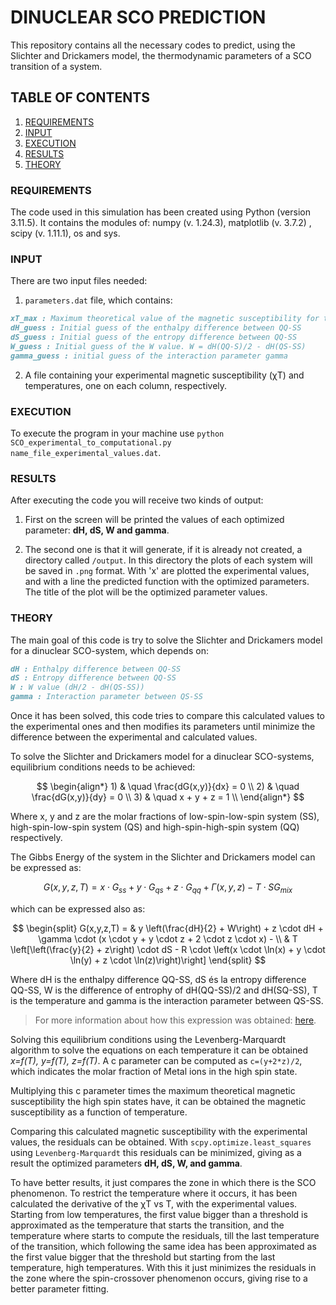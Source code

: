 # DINUCLEAR SCO PREDICTION

This repository contains all the necessary codes to predict, using the Slichter and Drickamers model, the thermodynamic parameters of a SCO transition of a system.

## TABLE OF CONTENTS

1. [ REQUIREMENTS ](#1-req)
2. [ INPUT ](#2-in)
3. [ EXECUTION ](#3-ex)
4. [ RESULTS ](#4-res)
5. [ THEORY ](#5-the)

<a name="1-req"></a>
### REQUIREMENTS

The code used in this simulation has been created using Python (version 3.11.5).
It contains the modules of: numpy (v. 1.24.3), matplotlib (v. 3.7.2) , scipy (v. 1.11.1), os and sys.

<a name="2-in"></a>
### INPUT

There are two input files needed: 

1) `parameters.dat` file, which contains:

```Markdown
xT_max : Maximum theoretical value of the magnetic susceptibility for the system
dH_guess : Initial guess of the enthalpy difference between QQ-SS
dS_guess : Initial guess of the entropy difference between QQ-SS
W_guess : Initial guess of the W value. W = dH(QQ-S)/2 - dH(QS-SS)
gamma_guess : initial guess of the interaction parameter gamma
```

2) A file containing your experimental magnetic susceptibility (&chi;T) and temperatures, one on each column, respectively.

<a name="3-ex"></a>
### EXECUTION

To execute the program in your machine use `python SCO_experimental_to_computational.py name_file_experimental_values.dat`.

<a name="4-res"></a>
### RESULTS

After executing the code you will receive two kinds of output:

1) First on the screen will be printed the values of each optimized parameter: **dH, dS, W and gamma**.

2) The second one is that it will generate, if it is already not created, a directory called `/output`. In this directory the plots of each system will be saved in `.png` format. With 'x' are plotted the experimental values, and with a line the predicted function with the optimized parameters. The title of the plot will be the optimized parameter values.

<a name="5-the"></a>
### THEORY

The main goal of this code is try to solve the Slichter and Drickamers model for a dinuclear SCO-system, which depends on:

```Markdown
dH : Enthalpy difference between QQ-SS
dS : Entropy difference between QQ-SS
W : W value (dH/2 - dH(QS-SS))
gamma : Interaction parameter between QS-SS
```

Once it has been solved, this code tries to compare this calculated values to the experimental ones and then modifies its parameters until minimize the difference between the experimental and calculated values.

To solve the Slichter and Drickamers model for a dinuclear SCO-systems, equilibrium conditions needs to be achieved:

$$
\begin{align*} 1) & \quad \frac{dG(x,y)}{dx} = 0 \\ 2) & \quad \frac{dG(x,y)}{dy} = 0 \\ 3) & \quad x + y + z = 1 \\ \end{align*}
$$

Where x, y and z are the molar fractions of low-spin-low-spin system (SS), high-spin-low-spin system (QS) and high-spin-high-spin system (QQ) respectively.

The Gibbs Energy of the system in the Slichter and Drickamers model can be expressed as:

$$
G(x,y,z,T) = x \cdot G_{ss} + y \cdot G_{qs} + z \cdot G_{qq} + \Gamma(x,y,z) - T \cdot S G_{mix}
$$

which can be expressed also as:

$$
\begin{split} G(x,y,z,T) = & y \left(\frac{dH}{2} + W\right) + z \cdot dH + \gamma \cdot (x \cdot y + y \cdot z + 2 \cdot z \cdot x) - \\ & T \left[\left(\frac{y}{2} + z\right) \cdot dS - R \cdot \left(x \cdot \ln(x) + y \cdot \ln(y) + z \cdot \ln(z)\right)\right] \end{split}
$$

Where dH is the enthalpy difference QQ-SS, dS és la entropy difference QQ-SS, W is the difference of entrophy of dH(QQ-SS)/2 and dH(SQ-SS), T is the temperature and gamma is the interaction parameter between QS-SS.
> For more information about how this expression was obtained: [here](https://doi.org/10.1021/ja00038a031).

Solving this equilibrium conditions using the Levenberg-Marquardt algorithm to solve the equations on each temperature it can be obtained *x=f(T), y=f(T), z=f(T)*.
A c parameter can be computed as `c=(y+2*z)/2`, which indicates the molar fraction of Metal ions in the high spin state.

Multiplying this c parameter times the maximum theoretical magnetic susceptibility the high spin states have, it can be obtained the magnetic susceptibility as a function of temperature.

Comparing this calculated magnetic susceptibility with the experimental values, the residuals can be obtained. With `scpy.optimize.least_squares` using `Levenberg-Marquardt` this residuals can be minimized, giving as a result the optimized parameters **dH, dS, W, and gamma**.

To have better results, it just compares the zone in which there is the SCO phenomenon. To restrict the temperature where it occurs, it has been calculated the derivative of the &chi;T vs T, with the experimental values. Starting from low temperatures, the first value bigger than a threshold is approximated as the temperature that starts the transition, and the temperature where starts to compute the residuals, till the last temperature of the transition, which following the same idea has been approximated as the first value bigger that the threshold but starting from the last temperature, high temperatures. With this it just minimizes the residuals in the zone where the spin-crossover phenomenon occurs, giving rise to a better parameter fitting.
